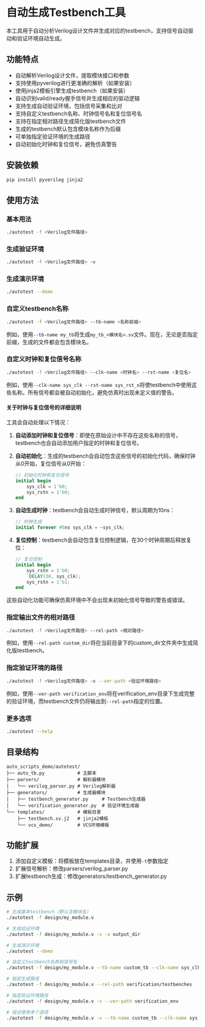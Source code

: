 # 自动生成Testbench工具

本工具用于自动分析Verilog设计文件并生成对应的testbench，支持信号自动驱动和验证环境自动生成。

## 功能特点

- 自动解析Verilog设计文件，提取模块接口和参数
- 支持使用pyverilog进行更准确的解析（如果安装）
- 使用jinja2模板引擎生成testbench（如果安装）
- 自动识别valid/ready握手信号并生成相应的驱动逻辑
- 支持生成自动验证环境，包括信号采集和比对
- 支持自定义testbench名称、时钟信号名和复位信号名
- 支持在指定相对路径生成简化版testbench文件
- 生成的testbench默认包含模块名称作为后缀
- 可单独指定验证环境的生成路径
- 自动初始化时钟和复位信号，避免仿真警告

## 安装依赖

```bash
pip install pyverilog jinja2
```

## 使用方法

### 基本用法

```bash
./autotest -f <Verilog文件路径>
```

### 生成验证环境

```bash
./autotest -f <Verilog文件路径> -v
```

### 生成演示环境

```bash
./autotest --demo
```

### 自定义testbench名称

```bash
./autotest -f <Verilog文件路径> --tb-name <名称前缀>
```
例如，使用`--tb-name my_tb`将生成`my_tb_<模块名>.sv`文件。现在，无论是否指定前缀，生成的文件都会包含模块名。

### 自定义时钟和复位信号名称

```bash
./autotest -f <Verilog文件路径> --clk-name <时钟名> --rst-name <复位名>
```
例如，使用`--clk-name sys_clk --rst-name sys_rst_n`将使testbench中使用这些名称。所有信号都会被自动初始化，避免仿真时出现未定义值的警告。

#### 关于时钟与复位信号的详细说明

工具会自动处理以下情况：

1. **自动添加时钟和复位信号**：即使在原始设计中不存在这些名称的信号，testbench也会自动添加用户指定的时钟和复位信号。

2. **自动初始化**：生成的testbench会自动包含这些信号的初始化代码，确保时钟从0开始，复位信号从0开始：
   ```verilog
   // 初始化时钟和复位信号
   initial begin
       sys_clk = 1'b0;
       sys_rstn = 1'b0;
   end
   ```

3. **自动生成时钟**：testbench会自动生成时钟信号，默认周期为10ns：
   ```verilog
   // 时钟生成
   initial forever #5ns sys_clk = ~sys_clk;
   ```

4. **复位控制**：testbench会自动包含复位控制逻辑，在30个时钟周期后释放复位：
   ```verilog
   // 复位控制
   initial begin
       sys_rstn = 1'b0;
       `DELAY(30, sys_clk);
       sys_rstn = 1'b1;
   end
   ```

这些自动化功能可确保仿真环境中不会出现未初始化信号导致的警告或错误。

### 指定输出文件的相对路径

```bash
./autotest -f <Verilog文件路径> --rel-path <相对路径>
```
例如，使用`--rel-path custom_dir`将在当前目录下的custom_dir文件夹中生成简化版testbench。

### 指定验证环境的路径

```bash
./autotest -f <Verilog文件路径> -v --ver-path <验证环境路径>
```
例如，使用`--ver-path verification_env`将在verification_env目录下生成完整的验证环境，而testbench文件仍将输出到`--rel-path`指定的位置。

### 更多选项

```bash
./autotest --help
```

## 目录结构

```
auto_scripts_demo/autotest/
├── auto_tb.py            # 主脚本
├── parsers/              # 解析器模块
│   └── verilog_parser.py # Verilog解析器
├── generators/           # 生成器模块
│   ├── testbench_generator.py     # Testbench生成器
│   └── verification_generator.py  # 验证环境生成器
└── templates/            # 模板目录
    ├── testbench.sv.j2   # jinja2模板
    └── vcs_demo/         # VCS环境模板
```

## 功能扩展

1. 添加自定义模板：将模板放在templates目录，并使用`-t`参数指定
2. 扩展信号解析：修改parsers/verilog_parser.py
3. 扩展testbench生成：修改generators/testbench_generator.py

## 示例

```bash
# 生成基本testbench（默认含模块名）
./autotest -f design/my_module.v

# 生成验证环境
./autotest -f design/my_module.v -v -o output_dir

# 生成演示环境
./autotest --demo

# 自定义testbench名称和信号名
./autotest -f design/my_module.v --tb-name custom_tb --clk-name sys_clk --rst-name rst_n

# 指定生成路径
./autotest -f design/my_module.v --rel-path verification/testbenches

# 指定验证环境路径
./autotest -f design/my_module.v -v --ver-path verification_env

# 组合使用多个选项
./autotest -f design/my_module.v -v --tb-name custom_tb --clk-name sys_clk --rst-name rst_n --rel-path tb_files --ver-path verification_env
``` 